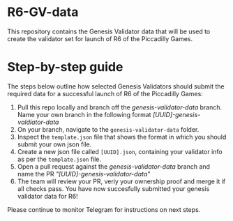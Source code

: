 # R6-GV-data
This repository contains the Genesis Validator data that will be used to create the validator set for launch of R6 of the Piccadilly Games.

# Step-by-step guide
The steps below outline how selected Genesis Validators should submit the required data for a successful launch of R6 of the Piccadilly Games:

1. Pull this repo locally and branch off the *genesis-validator-data* branch. Name your own branch in the following format *[UUID]-genesis-valdiator-data*
2. On your branch, navigate to the `genesis-validator-data` folder.
3. Inspect the `template.json` file that shows the format in which you should submit your own json file.
4. Create a new json file called `[UUID].json`, containing your validator info as per the `template.json` file.
5. Open a pull request against the *genesis-validator-data* branch and name the PR *"[UUID]-genesis-validator-data"*
6. The team will review your PR, veriy your ownership proof and merge it if all checks pass. You have now succesfully submitted your genesis validator data for R6!

Please continue to monitor Telegram for instructions on next steps.